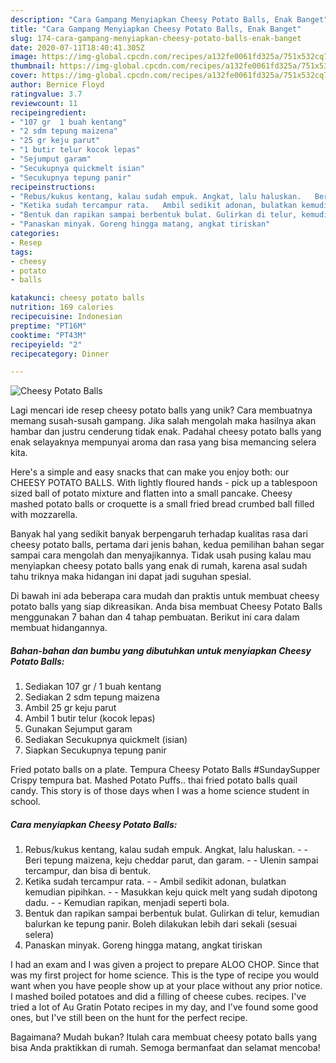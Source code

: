 ```yaml
---
description: "Cara Gampang Menyiapkan Cheesy Potato Balls, Enak Banget"
title: "Cara Gampang Menyiapkan Cheesy Potato Balls, Enak Banget"
slug: 174-cara-gampang-menyiapkan-cheesy-potato-balls-enak-banget
date: 2020-07-11T18:40:41.305Z
image: https://img-global.cpcdn.com/recipes/a132fe0061fd325a/751x532cq70/cheesy-potato-balls-foto-resep-utama.jpg
thumbnail: https://img-global.cpcdn.com/recipes/a132fe0061fd325a/751x532cq70/cheesy-potato-balls-foto-resep-utama.jpg
cover: https://img-global.cpcdn.com/recipes/a132fe0061fd325a/751x532cq70/cheesy-potato-balls-foto-resep-utama.jpg
author: Bernice Floyd
ratingvalue: 3.7
reviewcount: 11
recipeingredient:
- "107 gr  1 buah kentang"
- "2 sdm tepung maizena"
- "25 gr keju parut"
- "1 butir telur kocok lepas"
- "Sejumput garam"
- "Secukupnya quickmelt isian"
- "Secukupnya tepung panir"
recipeinstructions:
- "Rebus/kukus kentang, kalau sudah empuk. Angkat, lalu haluskan.   Beri tepung maizena, keju cheddar parut, dan garam.   Ulenin sampai tercampur, dan bisa di bentuk."
- "Ketika sudah tercampur rata.   Ambil sedikit adonan, bulatkan kemudian pipihkan.  Masukkan keju quick melt yang sudah dipotong dadu.  Kemudian rapikan, menjadi seperti bola."
- "Bentuk dan rapikan sampai berbentuk bulat. Gulirkan di telur, kemudian balurkan ke tepung panir. Boleh dilakukan lebih dari sekali (sesuai selera)"
- "Panaskan minyak. Goreng hingga matang, angkat tiriskan"
categories:
- Resep
tags:
- cheesy
- potato
- balls

katakunci: cheesy potato balls 
nutrition: 169 calories
recipecuisine: Indonesian
preptime: "PT16M"
cooktime: "PT43M"
recipeyield: "2"
recipecategory: Dinner

---
```



![Cheesy Potato Balls](https://img-global.cpcdn.com/recipes/a132fe0061fd325a/751x532cq70/cheesy-potato-balls-foto-resep-utama.jpg)

Lagi mencari ide resep cheesy potato balls yang unik? Cara membuatnya memang susah-susah gampang. Jika salah mengolah maka hasilnya akan hambar dan justru cenderung tidak enak. Padahal cheesy potato balls yang enak selayaknya mempunyai aroma dan rasa yang bisa memancing selera kita.

Here&#39;s a simple and easy snacks that can make you enjoy both: our CHEESY POTATO BALLS. With lightly floured hands - pick up a tablespoon sized ball of potato mixture and flatten into a small pancake. Cheesy mashed potato balls or croquette is a small fried bread crumbed ball filled with mozzarella.

Banyak hal yang sedikit banyak berpengaruh terhadap kualitas rasa dari cheesy potato balls, pertama dari jenis bahan, kedua pemilihan bahan segar sampai cara mengolah dan menyajikannya. Tidak usah pusing kalau mau menyiapkan cheesy potato balls yang enak di rumah, karena asal sudah tahu triknya maka hidangan ini dapat jadi suguhan spesial.


Di bawah ini ada beberapa cara mudah dan praktis untuk membuat cheesy potato balls yang siap dikreasikan. Anda bisa membuat Cheesy Potato Balls menggunakan 7 bahan dan 4 tahap pembuatan. Berikut ini cara dalam membuat hidangannya.

<!--inarticleads1-->

##### Bahan-bahan dan bumbu yang dibutuhkan untuk menyiapkan Cheesy Potato Balls:

1. Sediakan 107 gr / 1 buah kentang
1. Sediakan 2 sdm tepung maizena
1. Ambil 25 gr keju parut
1. Ambil 1 butir telur (kocok lepas)
1. Gunakan Sejumput garam
1. Sediakan Secukupnya quickmelt (isian)
1. Siapkan Secukupnya tepung panir


Fried potato balls on a plate. Tempura Cheesy Potato Balls #SundaySupper Crispy tempura bat. Mashed Potato Puffs.. thai fried potato balls quail candy. This story is of those days when I was a home science student in school. 

<!--inarticleads2-->

##### Cara menyiapkan Cheesy Potato Balls:

1. Rebus/kukus kentang, kalau sudah empuk. Angkat, lalu haluskan.  -  - Beri tepung maizena, keju cheddar parut, dan garam.  -  - Ulenin sampai tercampur, dan bisa di bentuk.
1. Ketika sudah tercampur rata.  -  - Ambil sedikit adonan, bulatkan kemudian pipihkan. -  - Masukkan keju quick melt yang sudah dipotong dadu. -  - Kemudian rapikan, menjadi seperti bola.
1. Bentuk dan rapikan sampai berbentuk bulat. Gulirkan di telur, kemudian balurkan ke tepung panir. Boleh dilakukan lebih dari sekali (sesuai selera)
1. Panaskan minyak. Goreng hingga matang, angkat tiriskan


I had an exam and I was given a project to prepare ALOO CHOP. Since that was my first project for home science. This is the type of recipe you would want when you have people show up at your place without any prior notice. I mashed boiled potatoes and did a filling of cheese cubes. recipes. I&#39;ve tried a lot of Au Gratin Potato recipes in my day, and I&#39;ve found some good ones, but I&#39;ve still been on the hunt for the perfect recipe. 

Bagaimana? Mudah bukan? Itulah cara membuat cheesy potato balls yang bisa Anda praktikkan di rumah. Semoga bermanfaat dan selamat mencoba!

